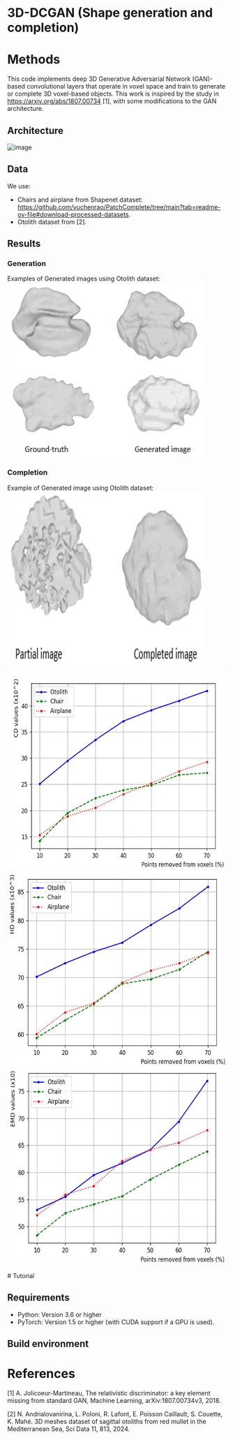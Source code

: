 # 3D-DCGAN (Shape generation and completion)

# Methods
This code implements deep 3D Generative Adversarial Network (GAN)-based convolutional layers that operate in voxel space and train to generate or complete 3D voxel-based objects. This work is inspired by the study in https://arxiv.org/abs/1807.00734 [1], with some modifications to the GAN architecture.
## Architecture

![image](https://github.com/user-attachments/assets/62945467-d054-4d52-b369-1d9c0d79f1c8)

## Data
We use:
- Chairs and airplane from Shapenet dataset: https://github.com/yuchenrao/PatchComplete/tree/main?tab=readme-ov-file#download-processed-datasets.
- Otolith dataset from [2].
## Results

### Generation
Examples of Generated images using Otolith dataset:
<img src="https://github.com/yahyahamdi-lab/3D-DCGAN/blob/main/Generated_images.PNG" width=450 height=400 /> 
### Completion
Example of Generated image using Otolith dataset:
<img src="https://github.com/yahyahamdi-lab/3D-DCGAN/blob/main/Completed_images.PNG" width=450 height=400 /> 

<p align="center">
<img src="https://github.com/yahyahamdi-lab/3D-DCGAN/blob/main/Completion_pourcentage_cd_metric.PNG" width=550 height=450 /> 
<img src="https://github.com/yahyahamdi-lab/3D-DCGAN/blob/main/Completion_pourcentage_hd_metric.PNG" width=550 height=450 />
<img src="https://github.com/yahyahamdi-lab/3D-DCGAN/blob/main/Completion_pourcentage_EMD_metric.PNG" width=550 height=450 />
</p>
# Tutorial

## Requirements
- Python: Version 3.6 or higher
- PyTorch: Version 1.5 or higher (with CUDA support if a GPU is used).
## Build environment

# References
[1] A. Jolicoeur-Martineau, The relativistic discriminator: a key element missing from standard GAN, Machine Learning, arXiv:1807.00734v3, 2018.

[2] N. Andrialovanirina, L. Poloni, R. Lafont, E. Poisson Caillault, S. Couette, K. Mahé. 3D meshes dataset of sagittal otoliths from red mullet in the Mediterranean Sea, Sci Data
11, 813, 2024.

